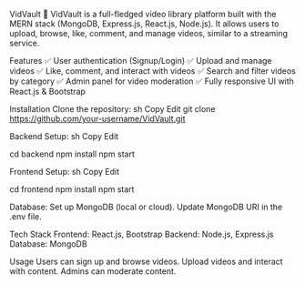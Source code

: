 VidVault 🎥
VidVault is a full-fledged video library platform built with the MERN stack (MongoDB, Express.js, React.js, Node.js). It allows users to upload, browse, like, comment, and manage videos, similar to a streaming service.

Features
✅ User authentication (Signup/Login)
✅ Upload and manage videos
✅ Like, comment, and interact with videos
✅ Search and filter videos by category
✅ Admin panel for video moderation
✅ Fully responsive UI with React.js & Bootstrap

Installation
Clone the repository:
sh
Copy
Edit
git clone https://github.com/your-username/VidVault.git

Backend Setup:
sh
Copy
Edit

cd backend
npm install
npm start

Frontend Setup:
sh
Copy
Edit

cd frontend
npm install
npm start

Database:
Set up MongoDB (local or cloud).
Update MongoDB URI in the .env file.

Tech Stack
Frontend: React.js, Bootstrap
Backend: Node.js, Express.js
Database: MongoDB

Usage
Users can sign up and browse videos.
Upload videos and interact with content.
Admins can moderate content.
